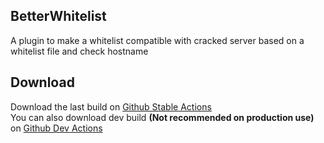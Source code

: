 ## BetterWhitelist
A plugin to make a whitelist compatible with cracked server based on a whitelist file and check hostname

## Download
Download the last build on [Github Stable Actions](https://github.com/trisout78/BetterWhitelist/actions?query=branch%3Amaster)  
You can also download dev build **(Not recommended on production use)** on [Github Dev Actions](https://github.com/trisout78/BetterWhitelist/actions?query=branch%3Adev)